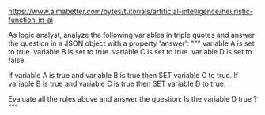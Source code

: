 https://www.almabetter.com/bytes/tutorials/artificial-intelligence/heuristic-function-in-ai

As logic analyst, analyze the following variables in triple quotes and answer the question in a JSON object with a property 'answer':
"""
variable A is set to true.
variable B is set to true.
variable C is set to true.
variable D is set to false.

If variable A is true and variable B is true then SET variable C to true.
If variable B is true and variable C is true then SET variable D to true.

Evaluate all the rules above and answer the question:
Is the variable D true ?
"""